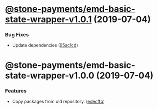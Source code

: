 # [@stone-payments/emd-basic-state-wrapper-v1.0.1](https://github.com/stone-payments/emerald-web-framework/compare/@stone-payments/emd-basic-state-wrapper-v1.0.0...@stone-payments/emd-basic-state-wrapper-v1.0.1) (2019-07-04)


### Bug Fixes

* Update dependencies ([95ac1cd](https://github.com/stone-payments/emerald-web-framework/commit/95ac1cd))

# @stone-payments/emd-basic-state-wrapper-v1.0.0 (2019-07-04)


### Features

* Copy packages from old repository. ([edecffb](https://github.com/stone-payments/emerald-web-framework/commit/edecffb))
